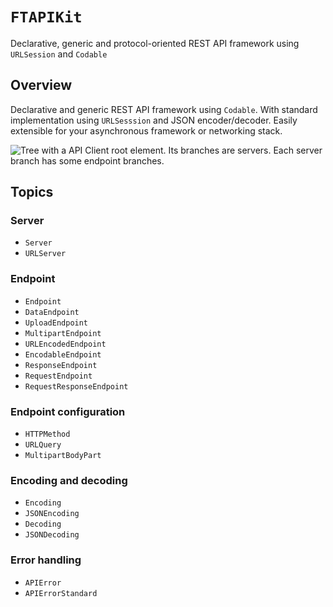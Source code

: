 # ``FTAPIKit``

Declarative, generic and protocol-oriented REST API framework using `URLSession` and `Codable`

## Overview

Declarative and generic REST API framework using `Codable`.
With standard implementation using `URLSesssion` and JSON encoder/decoder.
Easily extensible for your asynchronous framework or networking stack.

![Tree with a API Client root element. Its branches are servers. Each server branch has some endpoint branches.](Architecture)

## Topics

### Server

- ``Server``
- ``URLServer``

### Endpoint

- ``Endpoint``
- ``DataEndpoint``
- ``UploadEndpoint``
- ``MultipartEndpoint``
- ``URLEncodedEndpoint``
- ``EncodableEndpoint``
- ``ResponseEndpoint``
- ``RequestEndpoint``
- ``RequestResponseEndpoint``

### Endpoint configuration

- ``HTTPMethod``
- ``URLQuery``
- ``MultipartBodyPart``

### Encoding and decoding

- ``Encoding``
- ``JSONEncoding``
- ``Decoding``
- ``JSONDecoding``

### Error handling

- ``APIError``
- ``APIErrorStandard``
